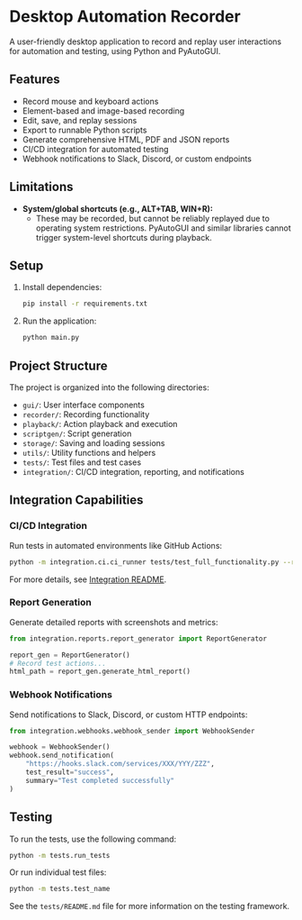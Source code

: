 # Desktop Automation Recorder

A user-friendly desktop application to record and replay user interactions for automation and testing, using Python and PyAutoGUI.

## Features
- Record mouse and keyboard actions
- Element-based and image-based recording
- Edit, save, and replay sessions
- Export to runnable Python scripts
- Generate comprehensive HTML, PDF and JSON reports
- CI/CD integration for automated testing
- Webhook notifications to Slack, Discord, or custom endpoints

## Limitations
- **System/global shortcuts (e.g., ALT+TAB, WIN+R):**
  - These may be recorded, but cannot be reliably replayed due to operating system restrictions. PyAutoGUI and similar libraries cannot trigger system-level shortcuts during playback.

## Setup

1. Install dependencies:
   ```bash
   pip install -r requirements.txt
   ```
2. Run the application:
   ```bash
   python main.py
   ```

## Project Structure
The project is organized into the following directories:
- `gui/`: User interface components
- `recorder/`: Recording functionality
- `playback/`: Action playback and execution
- `scriptgen/`: Script generation
- `storage/`: Saving and loading sessions
- `utils/`: Utility functions and helpers
- `tests/`: Test files and test cases
- `integration/`: CI/CD integration, reporting, and notifications

## Integration Capabilities

### CI/CD Integration

Run tests in automated environments like GitHub Actions:

```bash
python -m integration.ci.ci_runner tests/test_full_functionality.py --report html
```

For more details, see [Integration README](integration/README.md).

### Report Generation

Generate detailed reports with screenshots and metrics:

```python
from integration.reports.report_generator import ReportGenerator

report_gen = ReportGenerator()
# Record test actions...
html_path = report_gen.generate_html_report()
```

### Webhook Notifications

Send notifications to Slack, Discord, or custom HTTP endpoints:

```python
from integration.webhooks.webhook_sender import WebhookSender

webhook = WebhookSender()
webhook.send_notification(
    "https://hooks.slack.com/services/XXX/YYY/ZZZ", 
    test_result="success", 
    summary="Test completed successfully"
)
```

## Testing
To run the tests, use the following command:
```bash
python -m tests.run_tests
```

Or run individual test files:
```bash
python -m tests.test_name
```

See the `tests/README.md` file for more information on the testing framework. 